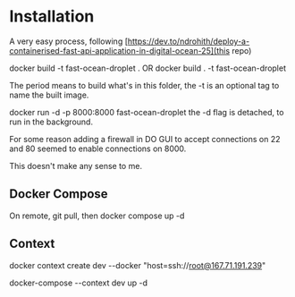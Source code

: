 # Installation

A very easy process, following [https://dev.to/ndrohith/deploy-a-containerised-fast-api-application-in-digital-ocean-25](this repo)

docker build -t fast-ocean-droplet .
OR
docker build . -t fast-ocean-droplet

The period means to build what's in this folder, the -t is an optional tag to name the built image.

 docker run -d -p 8000:8000 fast-ocean-droplet
 the -d flag is detached, to run in the background.

For some reason adding a firewall in DO GUI to accept connections on 22 and 80 seemed to enable connections on 8000.

This doesn't make any sense to me.

## Docker Compose

On remote, git pull, then docker compose up -d

## Context
docker context create dev --docker "host=ssh://root@167.71.191.239"

docker-compose --context dev up -d
